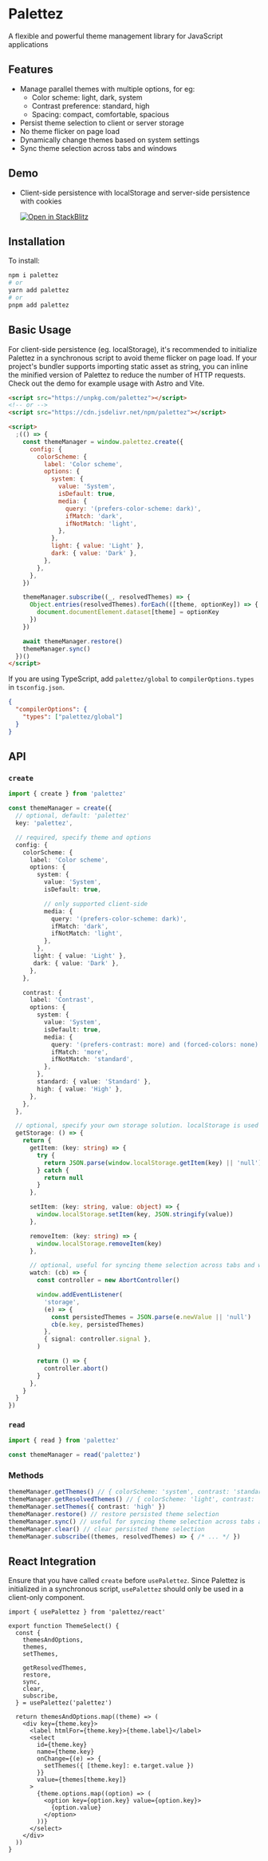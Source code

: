 # Palettez

A flexible and powerful theme management library for JavaScript applications

## Features

- Manage parallel themes with multiple options, for eg:
  - Color scheme: light, dark, system
  - Contrast preference: standard, high
  - Spacing: compact, comfortable, spacious
- Persist theme selection to client or server storage
- No theme flicker on page load
- Dynamically change themes based on system settings
- Sync theme selection across tabs and windows

## Demo

- Client-side persistence with localStorage and server-side persistence with cookies

  [![Open in StackBlitz](https://developer.stackblitz.com/img/open_in_stackblitz.svg)](https://stackblitz.com/fork/github/universse/palettez/tree/main/demo?title=Palettez%20Demo&file=src%2Fpages%2Findex.astro,src%2Fpages%2Fssr.astro)

## Installation

To install:

```bash
npm i palettez
# or
yarn add palettez
# or
pnpm add palettez
```

## Basic Usage

For client-side persistence (eg. localStorage), it's recommended to initialize Palettez in a synchronous script to avoid theme flicker on page load. If your project's bundler supports importing static asset as string, you can inline the minified version of Palettez to reduce the number of HTTP requests. Check out the demo for example usage with Astro and Vite.

```html
<script src="https://unpkg.com/palettez"></script>
<!-- or -->
<script src="https://cdn.jsdelivr.net/npm/palettez"></script>

<script>
  ;(() => {
    const themeManager = window.palettez.create({
      config: {
        colorScheme: {
          label: 'Color scheme',
          options: {
            system: {
              value: 'System',
              isDefault: true,
              media: {
                query: '(prefers-color-scheme: dark)',
                ifMatch: 'dark',
                ifNotMatch: 'light',
              },
            },
            light: { value: 'Light' },
            dark: { value: 'Dark' },
          },
        },
      },
    })

    themeManager.subscribe((_, resolvedThemes) => {
      Object.entries(resolvedThemes).forEach(([theme, optionKey]) => {
        document.documentElement.dataset[theme] = optionKey
      })
    })

    await themeManager.restore()
    themeManager.sync()
  })()
</script>
```

If you are using TypeScript, add `palettez/global` to `compilerOptions.types` in `tsconfig.json`.

```json
{
  "compilerOptions": {
    "types": ["palettez/global"]
  }
}
```

## API

### `create`

```ts
import { create } from 'palettez'

const themeManager = create({
  // optional, default: 'palettez'
  key: 'palettez',

  // required, specify theme and options
  config: {
    colorScheme: {
      label: 'Color scheme',
      options: {
        system: {
          value: 'System',
          isDefault: true,

          // only supported client-side
          media: {
            query: '(prefers-color-scheme: dark)',
            ifMatch: 'dark',
            ifNotMatch: 'light',
          },
        },
       light: { value: 'Light' },
       dark: { value: 'Dark' },
      },
    },

    contrast: {
      label: 'Contrast',
      options: {
        system: {
          value: 'System',
          isDefault: true,
          media: {
            query: '(prefers-contrast: more) and (forced-colors: none)',
            ifMatch: 'more',
            ifNotMatch: 'standard',
          },
        },
        standard: { value: 'Standard' },
        high: { value: 'High' },
      },
    },
  },

  // optional, specify your own storage solution. localStorage is used by default.
  getStorage: () => {
    return {
      getItem: (key: string) => {
        try {
          return JSON.parse(window.localStorage.getItem(key) || 'null')
        } catch {
          return null
        }
      },

      setItem: (key: string, value: object) => {
        window.localStorage.setItem(key, JSON.stringify(value))
      },

      removeItem: (key: string) => {
        window.localStorage.removeItem(key)
      },

      // optional, useful for syncing theme selection across tabs and windows
      watch: (cb) => {
        const controller = new AbortController()

        window.addEventListener(
          'storage',
          (e) => {
            const persistedThemes = JSON.parse(e.newValue || 'null')
            cb(e.key, persistedThemes)
          },
          { signal: controller.signal },
        )

        return () => {
          controller.abort()
        }
      },
    }
  }
})
```

### `read`

```ts
import { read } from 'palettez'

const themeManager = read('palettez')
```

### Methods

```ts
themeManager.getThemes() // { colorScheme: 'system', contrast: 'standard' }
themeManager.getResolvedThemes() // { colorScheme: 'light', contrast: 'standard' }
themeManager.setThemes({ contrast: 'high' })
themeManager.restore() // restore persisted theme selection
themeManager.sync() // useful for syncing theme selection across tabs and windows
themeManager.clear() // clear persisted theme selection
themeManager.subscribe((themes, resolvedThemes) => { /* ... */ })
```

## React Integration

Ensure that you have called `create` before `usePalettez`. Since Palettez is initialized in a synchronous script, `usePalettez` should only be used in a client-only component.

```tsx
import { usePalettez } from 'palettez/react'

export function ThemeSelect() {
  const { 
    themesAndOptions,
    themes,
    setThemes,
    
    getResolvedThemes,
    restore,
    sync,
    clear,
    subscribe,
  } = usePalettez('palettez')

  return themesAndOptions.map((theme) => (
    <div key={theme.key}>
      <label htmlFor={theme.key}>{theme.label}</label>
      <select
        id={theme.key}
        name={theme.key}
        onChange={(e) => {
          setThemes({ [theme.key]: e.target.value })
        }}
        value={themes[theme.key]}
      >
        {theme.options.map((option) => (
          <option key={option.key} value={option.key}>
            {option.value}
          </option>
        ))}
      </select>
    </div>
  ))
}
```
